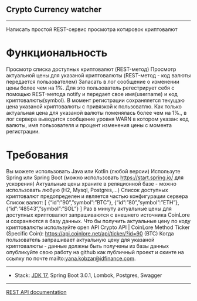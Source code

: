 ## Crypto Currency watcher

-----------------------------
Написать простой REST-сервис просмотра котировок криптовалют

# Функциональность
Просмотр списка доступных криптовалют (REST-метод)
Просмотр актуальной цены для указаной криптовалюты (REST-метод - код валюты передается пользователем)
Запасать в лог сообщение о изменении цены более чем на 1%. Для это пользователь регестрирует себя с помощью REST-метода notify и передает свое имя(username) и код криптовалюты(symbol). В момент регистрации cохраняяется текущаю цена указаной криптовалюты с привязкой к пользоватлю. Как только актуальная цена для указаной валюты поменялась более чем на 1%., в лог сервера выводится сообщение уровня WARN в котором указан: код валюты, имя пользователя и процент изменения цены с момента регистрации.
# Требования
Вы можете использовать Java или Kotlin (любой версии)
Используте Spring или Spring Boot (можно использовать https://start.spring.io/ для ускорения)
Актуальные цены храните в реляционной базе - можно использовать любую (H2, Mysql, Postgres,…)
Cписок доступных криптовалют предопределен и является частью конфигурации сервера
Список валют:
[ {“id”:”90”,”symbol”:”BTC”}, {“id”:”80”,”symbol”:”ETH”}, {“id”:”48543”,”symbol”:”SOL”} ]
Раз в минуту актуальные цены для доступных криптовалют запрашиваются c внешнего источника CoinLore и сохраняются в базу данных.
Что бы получить актуальные цену по коду криптовалюты используйте open API Crypto API | CoinLore
Меthod Ticker (Specific Coin): https://api.coinlore.net/api/ticker/?id=90 (BTC)
Когда пользователь запрашивает актуальную цену для указаной криптовалюты - данные должны быть получены из базы данных
опубликуйте свою работу на github как публичный проект и скинте на ссылку по почте mailto:yana.kobzar@idfinance.com.


-------------------------------------------------------------
- Stack: [JDK 17](http://jdk.java.net/17/), Spring Boot 3.0.1, Lombok, Postgres, Swagger
-----------------------------------------------------

[REST API documentation](http://localhost:8095/swagger-ui/index.html)  

